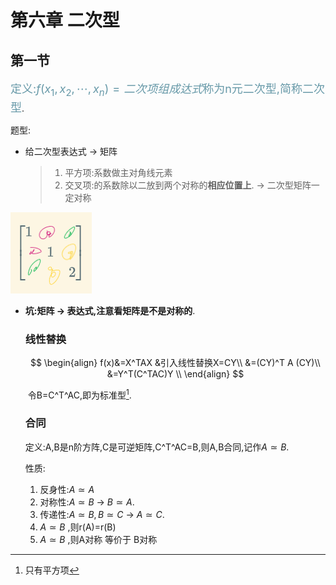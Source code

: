 第六章 二次型
===

## 第一节

<font color=#6799a8 size=4>定义:$f(x_1,x_2,\cdots,x_n)=二次项组成达式$称为n元二次型,简称二次型</font>.

题型:

- 给二次型表达式 -> 矩阵

  > 1. 平方项:系数做主对角线元素
  > 2. 交叉项:的系数除以二放到两个对称的**相应位置上**.
  >    -> 二次型矩阵一定对称

![image-20221207173502605](assets/image-20221207173502605.png)

- **坑:矩阵 -> 表达式,注意看矩阵是不是对称的**.

  ### 线性替换

  $$
  \begin{align}
  f(x)&=X^TAX  	&引入线性替换X=CY\\
  	&=(CY)^T A (CY)\\
  	&=Y^T(C^TAC)Y	\\
  \end{align}
  $$

  ​	令B=C^T^AC,即为标准型[^1].

  ### 合同

  定义:A,B是n阶方阵,C是可逆矩阵,C^T^AC=B,则A,B合同,记作$A\simeq B$.

  性质:
  
  1. 反身性:$A\simeq A$
  2. 对称性:$A\simeq B$  -> $B\simeq A$.
  3. 传递性:$A \simeq B,B\simeq C$ -> $A\simeq C$.
  4. $A\simeq B$ ,则r(A)=r(B)
  5. $A\simeq B$ ,则A对称 等价于 B对称







[^1]: 只有平方项
